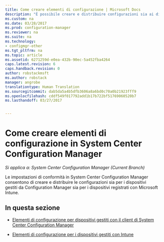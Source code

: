 ```yaml
---
title: Come creare elementi di configurazione | Microsoft Docs
description: "È possibile creare e distribuire configurazioni sia ai dispositivi gestiti da System Center Configuration Manager, sia a quelli registrati con Microsoft Intune."
ms.custom: na
ms.date: 03/28/2017
ms.prod: configuration-manager
ms.reviewer: na
ms.suite: na
ms.technology:
- configmgr-other
ms.tgt_pltfrm: na
ms.topic: article
ms.assetid: 6271259d-e0ea-432b-90ec-5a452fba4264
caps.latest.revision: 6
caps.handback.revision: 0
author: robstackmsft
ms.author: robstack
manager: angrobe
translationtype: Human Translation
ms.sourcegitcommit: dab5da5a4b5dfb3606a8a6bd0c70a0b21923fff9
ms.openlocfilehash: cddf549f017792add1b17b722bf51769060520b7
ms.lasthandoff: 03/27/2017


---
```

# <a name="how-to-create-configuration-items-in-system-center-configuration-manager"></a>Come creare elementi di configurazione in System Center Configuration Manager

*Si applica a: System Center Configuration Manager (Current Branch)*

Le impostazioni di conformità in System Center Configuration Manager consentono di creare e distribuire le configurazioni sia per i dispositivi gestiti da Configuration Manager sia per i dispositivi registrati con Microsoft Intune.  

## <a name="in-this-section"></a>In questa sezione  

-   [Elementi di configurazione per dispositivi gestiti con il client di System Center Configuration Manager](../../compliance/deploy-use/configuration-items-for-devices-managed-with-the-client.md)  

-   [Elementi di configurazione per i dispositivi gestiti con Intune](../../compliance/deploy-use/configuration-items-for-devices-managed-without-the-client.md)  

